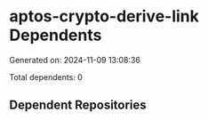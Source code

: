 # aptos-crypto-derive-link Dependents

Generated on: 2024-11-09 13:08:36

Total dependents: 0

## Dependent Repositories

